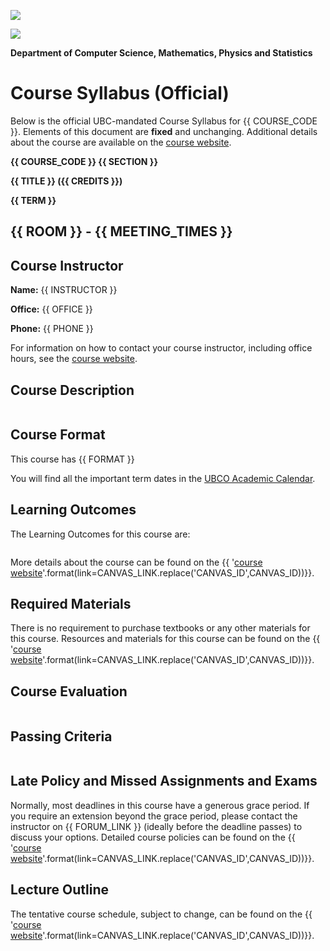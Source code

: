 ![](../images/header.jpg)

![](../images/UBCO_CMPS_header.jpg)

**Department of Computer Science, Mathematics, Physics and Statistics**

# Course Syllabus (Official)

Below is the official UBC-mandated Course Syllabus for {{ COURSE_CODE }}.
Elements of this document are **fixed** and unchanging.
Additional details about the course are available on the <a href="{{ CANVAS_LINK.replace('CANVAS_ID',CANVAS_ID) }}">course website</a>.

**{{ COURSE_CODE }} {{ SECTION }}**

**{{ TITLE }} ({{ CREDITS }})**

**{{ TERM }}**

**{{ ROOM }} - {{ MEETING_TIMES }}**
---
## Course Instructor

**Name:** {{ INSTRUCTOR }}

**Office:** {{ OFFICE }}

**Phone:** {{ PHONE }}

For information on how to contact your course instructor, including office hours, see the <a href="{{ CANVAS_LINK.replace('CANVAS_ID',CANVAS_ID) }}">course website</a>.

## Course Description

```{include} syllabus_bits/calendar_entry.md
```

## Course Format

This course has {{ FORMAT }}

You will find all the important term dates in the [UBCO Academic Calendar](http://www.calendar.ubc.ca/okanagan/index.cfm?go=deadlines).

## Learning Outcomes

The Learning Outcomes for this course are: 

```{include} syllabus_bits/course_LOs.md
```

More details about the course can be found on the {{ '[course website]({link})'.format(link=CANVAS_LINK.replace('CANVAS_ID',CANVAS_ID))}}.

## Required Materials

There is no requirement to purchase textbooks or any other materials for this course.
Resources and materials for this course can be found on the {{ '[course website]({link})'.format(link=CANVAS_LINK.replace('CANVAS_ID',CANVAS_ID))}}.

## Course Evaluation

```{include} syllabus_bits/grading_practices.md
```

## Passing Criteria

```{include} syllabus_bits/passing_requirement.md
```

## Late Policy and Missed Assignments and Exams

Normally, most deadlines in this course have a generous grace period.
If you require an extension beyond the grace period, please contact the instructor on {{ FORUM_LINK }} (ideally before the deadline passes) to discuss your options.
Detailed course policies can be found on the {{ '[course website]({link})'.format(link=CANVAS_LINK.replace('CANVAS_ID',CANVAS_ID))}}.

## Lecture Outline

The tentative course schedule, subject to change, can be found on the {{ '[course website]({link})'.format(link=CANVAS_LINK.replace('CANVAS_ID',CANVAS_ID))}}.

```{include} syllabus_bits/policies.md
```